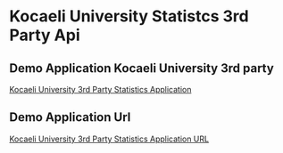 # Kocaeli University Statistcs 3rd Party Api

## Demo Application Kocaeli University 3rd party
[Kocaeli University 3rd Party Statistics Application](https://github.com/enginyenice/kou-statistics)

## Demo Application Url
[Kocaeli University 3rd Party Statistics Application URL](https://kouistatistik.web.app/)
